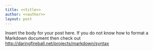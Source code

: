 ```yaml
---
title: <<title>>
author: <<author>>
layout: post
---
```


Insert the body for your post here. If you do not know how to format a Markdown
document then check out http://daringfireball.net/projects/markdown/syntax
